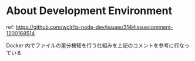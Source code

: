 # About Development Environment

ref: https://github.com/wclr/ts-node-dev/issues/314#issuecomment-1200168514

Docker 内でファイルの差分検知を行う仕組みを上記のコメントを参考に行なっている
